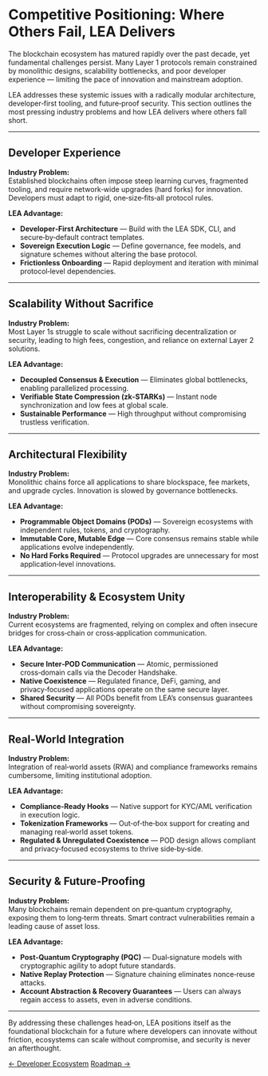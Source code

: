 # Competitive Positioning: Where Others Fail, LEA Delivers

The blockchain ecosystem has matured rapidly over the past decade, yet fundamental challenges persist. Many Layer 1 protocols remain constrained by monolithic designs, scalability bottlenecks, and poor developer experience — limiting the pace of innovation and mainstream adoption.

LEA addresses these systemic issues with a radically modular architecture, developer‑first tooling, and future‑proof security. This section outlines the most pressing industry problems and how LEA delivers where others fall short.

---

## Developer Experience

**Industry Problem:**  
Established blockchains often impose steep learning curves, fragmented tooling, and require network‑wide upgrades (hard forks) for innovation. Developers must adapt to rigid, one‑size‑fits‑all protocol rules.

**LEA Advantage:**  
- **Developer‑First Architecture** — Build with the LEA SDK, CLI, and secure‑by‑default contract templates.  
- **Sovereign Execution Logic** — Define governance, fee models, and signature schemes without altering the base protocol.  
- **Frictionless Onboarding** — Rapid deployment and iteration with minimal protocol‑level dependencies.

---

## Scalability Without Sacrifice

**Industry Problem:**  
Most Layer 1s struggle to scale without sacrificing decentralization or security, leading to high fees, congestion, and reliance on external Layer 2 solutions.

**LEA Advantage:**  
- **Decoupled Consensus & Execution** — Eliminates global bottlenecks, enabling parallelized processing.  
- **Verifiable State Compression (zk‑STARKs)** — Instant node synchronization and low fees at global scale.  
- **Sustainable Performance** — High throughput without compromising trustless verification.

---

## Architectural Flexibility

**Industry Problem:**  
Monolithic chains force all applications to share blockspace, fee markets, and upgrade cycles. Innovation is slowed by governance bottlenecks.

**LEA Advantage:**  
- **Programmable Object Domains (PODs)** — Sovereign ecosystems with independent rules, tokens, and cryptography.  
- **Immutable Core, Mutable Edge** — Core consensus remains stable while applications evolve independently.  
- **No Hard Forks Required** — Protocol upgrades are unnecessary for most application‑level innovations.

---

## Interoperability & Ecosystem Unity

**Industry Problem:**  
Current ecosystems are fragmented, relying on complex and often insecure bridges for cross‑chain or cross‑application communication.

**LEA Advantage:**  
- **Secure Inter‑POD Communication** — Atomic, permissioned cross‑domain calls via the Decoder Handshake.  
- **Native Coexistence** — Regulated finance, DeFi, gaming, and privacy‑focused applications operate on the same secure layer.  
- **Shared Security** — All PODs benefit from LEA’s consensus guarantees without compromising sovereignty.

---

## Real‑World Integration

**Industry Problem:**  
Integration of real‑world assets (RWA) and compliance frameworks remains cumbersome, limiting institutional adoption.

**LEA Advantage:**  
- **Compliance‑Ready Hooks** — Native support for KYC/AML verification in execution logic.  
- **Tokenization Frameworks** — Out‑of‑the‑box support for creating and managing real‑world asset tokens.  
- **Regulated & Unregulated Coexistence** — POD design allows compliant and privacy‑focused ecosystems to thrive side‑by‑side.

---

## Security & Future‑Proofing

**Industry Problem:**  
Many blockchains remain dependent on pre‑quantum cryptography, exposing them to long‑term threats. Smart contract vulnerabilities remain a leading cause of asset loss.

**LEA Advantage:**  
- **Post‑Quantum Cryptography (PQC)** — Dual‑signature models with cryptographic agility to adopt future standards.  
- **Native Replay Protection** — Signature chaining eliminates nonce‑reuse attacks.  
- **Account Abstraction & Recovery Guarantees** — Users can always regain access to assets, even in adverse conditions.

---

By addressing these challenges head‑on, LEA positions itself as the foundational blockchain for a future where developers can innovate without friction, ecosystems can scale without compromise, and security is never an afterthought.

<div class="nav-buttons">
  <a class="prev" href="/developer_ecosystem/">← Developer Ecosystem</a>
  <a class="next" href="/roadmap/">Roadmap →</a>
</div>